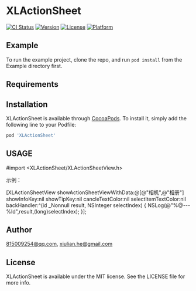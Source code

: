 # XLActionSheet

[![CI Status](https://img.shields.io/travis/815009254@qq.com/XLActionSheet.svg?style=flat)](https://travis-ci.org/815009254@qq.com/XLActionSheet)
[![Version](https://img.shields.io/cocoapods/v/XLActionSheet.svg?style=flat)](https://cocoapods.org/pods/XLActionSheet)
[![License](https://img.shields.io/cocoapods/l/XLActionSheet.svg?style=flat)](https://cocoapods.org/pods/XLActionSheet)
[![Platform](https://img.shields.io/cocoapods/p/XLActionSheet.svg?style=flat)](https://cocoapods.org/pods/XLActionSheet)

## Example

To run the example project, clone the repo, and run `pod install` from the Example directory first.

## Requirements

## Installation

XLActionSheet is available through [CocoaPods](https://cocoapods.org). To install
it, simply add the following line to your Podfile:

```ruby
pod 'XLActionSheet'
```
## USAGE

#import <XLActionSheet/XLActionSheetView.h>

示例：

[XLActionSheetView showActionSheetViewWithData:@[@"相机",@"相册"] showInfoKey:nil showTipKey:nil cancleTextColor:nil selectItemTextColor:nil backHandler:^(id  _Nonnull result, NSInteger selectIndex) {
NSLog(@"%@---%ld",result,(long)selectIndex);
}];


## Author

815009254@qq.com, xiulian.he@gmail.com

## License

XLActionSheet is available under the MIT license. See the LICENSE file for more info.
